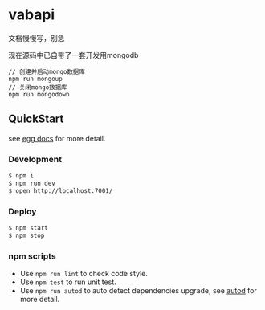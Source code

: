 # vabapi

文档慢慢写，别急


现在源码中已自带了一套开发用mongodb
```
// 创建并启动mongo数据库
npm run mongoup
// 关闭mongo数据库
npm run mongodown
```

## QuickStart

<!-- add docs here for user -->

see [egg docs][egg] for more detail.

### Development

```bash
$ npm i
$ npm run dev
$ open http://localhost:7001/
```

### Deploy

```bash
$ npm start
$ npm stop
```

### npm scripts

- Use `npm run lint` to check code style.
- Use `npm test` to run unit test.
- Use `npm run autod` to auto detect dependencies upgrade, see [autod](https://www.npmjs.com/package/autod) for more detail.


[egg]: https://eggjs.org